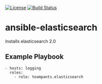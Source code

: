 [![License](http://img.shields.io/:license-apache-blue.svg)](http://www.apache.org/licenses/LICENSE-2.0.html)
[![Build Status](https://travis-ci.org/teampants/ansible-elasticsearch.svg?branch=develop)](https://travis-ci.org/teampants/ansible-elasticsearch)
# ansible-elasticsearch
Installs elasticsearch 2.0

## Example Playbook

    - hosts: logging
      roles:
        - role: teampants.elasticsearch
